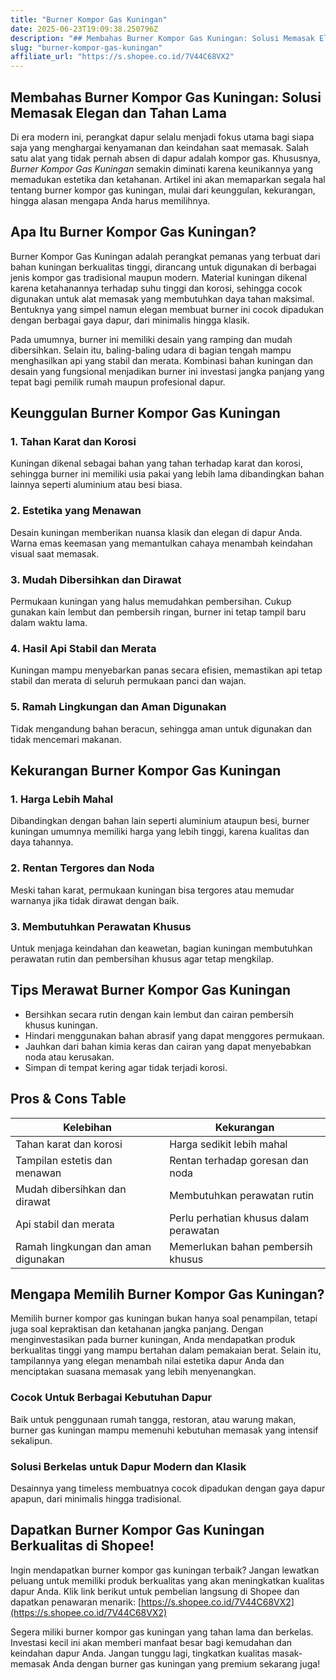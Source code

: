 ```yaml
---
title: "Burner Kompor Gas Kuningan"
date: 2025-06-23T19:09:38.250796Z
description: "## Membahas Burner Kompor Gas Kuningan: Solusi Memasak Elegan dan Tahan Lama..."
slug: "burner-kompor-gas-kuningan"
affiliate_url: "https://s.shopee.co.id/7V44C68VX2"
---
```

## Membahas Burner Kompor Gas Kuningan: Solusi Memasak Elegan dan Tahan Lama

Di era modern ini, perangkat dapur selalu menjadi fokus utama bagi siapa saja yang menghargai kenyamanan dan keindahan saat memasak. Salah satu alat yang tidak pernah absen di dapur adalah kompor gas. Khususnya, *Burner Kompor Gas Kuningan* semakin diminati karena keunikannya yang memadukan estetika dan ketahanan. Artikel ini akan memaparkan segala hal tentang burner kompor gas kuningan, mulai dari keunggulan, kekurangan, hingga alasan mengapa Anda harus memilihnya.

## Apa Itu Burner Kompor Gas Kuningan?

 Burner Kompor Gas Kuningan adalah perangkat pemanas yang terbuat dari bahan kuningan berkualitas tinggi, dirancang untuk digunakan di berbagai jenis kompor gas tradisional maupun modern. Material kuningan dikenal karena ketahanannya terhadap suhu tinggi dan korosi, sehingga cocok digunakan untuk alat memasak yang membutuhkan daya tahan maksimal. Bentuknya yang simpel namun elegan membuat burner ini cocok dipadukan dengan berbagai gaya dapur, dari minimalis hingga klasik.

Pada umumnya, burner ini memiliki desain yang ramping dan mudah dibersihkan. Selain itu, baling-baling udara di bagian tengah mampu menghasilkan api yang stabil dan merata. Kombinasi bahan kuningan dan desain yang fungsional menjadikan burner ini investasi jangka panjang yang tepat bagi pemilik rumah maupun profesional dapur.

## Keunggulan Burner Kompor Gas Kuningan

### 1. Tahan Karat dan Korosi
Kuningan dikenal sebagai bahan yang tahan terhadap karat dan korosi, sehingga burner ini memiliki usia pakai yang lebih lama dibandingkan bahan lainnya seperti aluminium atau besi biasa.

### 2. Estetika yang Menawan
Desain kuningan memberikan nuansa klasik dan elegan di dapur Anda. Warna emas keemasan yang memantulkan cahaya menambah keindahan visual saat memasak.

### 3. Mudah Dibersihkan dan Dirawat
Permukaan kuningan yang halus memudahkan pembersihan. Cukup gunakan kain lembut dan pembersih ringan, burner ini tetap tampil baru dalam waktu lama.

### 4. Hasil Api Stabil dan Merata
Kuningan mampu menyebarkan panas secara efisien, memastikan api tetap stabil dan merata di seluruh permukaan panci dan wajan.

### 5. Ramah Lingkungan dan Aman Digunakan
Tidak mengandung bahan beracun, sehingga aman untuk digunakan dan tidak mencemari makanan.

## Kekurangan Burner Kompor Gas Kuningan

### 1. Harga Lebih Mahal
Dibandingkan dengan bahan lain seperti aluminium ataupun besi, burner kuningan umumnya memiliki harga yang lebih tinggi, karena kualitas dan daya tahannya.

### 2. Rentan Tergores dan Noda
Meski tahan karat, permukaan kuningan bisa tergores atau memudar warnanya jika tidak dirawat dengan baik.

### 3. Membutuhkan Perawatan Khusus
Untuk menjaga keindahan dan keawetan, bagian kuningan membutuhkan perawatan rutin dan pembersihan khusus agar tetap mengkilap.

## Tips Merawat Burner Kompor Gas Kuningan

- Bersihkan secara rutin dengan kain lembut dan cairan pembersih khusus kuningan.
- Hindari menggunakan bahan abrasif yang dapat menggores permukaan.
- Jauhkan dari bahan kimia keras dan cairan yang dapat menyebabkan noda atau kerusakan.
- Simpan di tempat kering agar tidak terjadi korosi.

## Pros & Cons Table

| Kelebihan                                    | Kekurangan                                         |
|----------------------------------------------|---------------------------------------------------|
| Tahan karat dan korosi                     | Harga sedikit lebih mahal                         |
| Tampilan estetis dan menawan               | Rentan terhadap goresan dan noda               |
| Mudah dibersihkan dan dirawat             | Membutuhkan perawatan rutin                    |
| Api stabil dan merata                        | Perlu perhatian khusus dalam perawatan       |
| Ramah lingkungan dan aman digunakan          | Memerlukan bahan pembersih khusus            |

## Mengapa Memilih Burner Kompor Gas Kuningan?

Memilih burner kompor gas kuningan bukan hanya soal penampilan, tetapi juga soal kepraktisan dan ketahanan jangka panjang. Dengan menginvestasikan pada burner kuningan, Anda mendapatkan produk berkualitas tinggi yang mampu bertahan dalam pemakaian berat. Selain itu, tampilannya yang elegan menambah nilai estetika dapur Anda dan menciptakan suasana memasak yang lebih menyenangkan.

### Cocok Untuk Berbagai Kebutuhan Dapur
Baik untuk penggunaan rumah tangga, restoran, atau warung makan, burner gas kuningan mampu memenuhi kebutuhan memasak yang intensif sekalipun.

### Solusi Berkelas untuk Dapur Modern dan Klasik
Desainnya yang timeless membuatnya cocok dipadukan dengan gaya dapur apapun, dari minimalis hingga tradisional.

## Dapatkan Burner Kompor Gas Kuningan Berkualitas di Shopee!

Ingin mendapatkan burner kompor gas kuningan terbaik? Jangan lewatkan peluang untuk memiliki produk berkualitas yang akan meningkatkan kualitas dapur Anda. Klik link berikut untuk pembelian langsung di Shopee dan dapatkan penawaran menarik: [https://s.shopee.co.id/7V44C68VX2](https://s.shopee.co.id/7V44C68VX2)

Segera miliki burner kompor gas kuningan yang tahan lama dan berkelas. Investasi kecil ini akan memberi manfaat besar bagi kemudahan dan keindahan dapur Anda. Jangan tunggu lagi, tingkatkan kualitas masak-memasak Anda dengan burner gas kuningan yang premium sekarang juga!